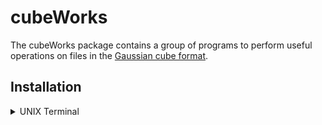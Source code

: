 # cubeWorks

The cubeWorks package contains a group of programs to perform useful operations on files in the [Gaussian cube format](https://paulbourke.net/dataformats/cube/). 

## Installation

<details>
  <summary>UNIX Terminal</summary>

- download and unzip the source code
- enter **cubeWorks** directory, *e.g.*  
`cd cubeWorks-1.0`
- compile with [GNU make](www.gnu.org/software/make/)
    - type `make` to compile all programs (requires float version of [FFTW3](www.fftw.org))  
    or
    - type `make noFT` to compile without fftw3 (no **cubeFilter**)
- make **cubeWorks** binaries findable
    - add cubeWorks/bin to $PATH:  
    `dir=$(pwd)`  
    `echo "export PATH=$PATH:${dir}/bin" \>& ~/.bash_profile`  
    or
    - copy contents of cubeWorks/bin to usr/local/bin:  
    `sudo cp bin/* usr/local/bin/`  
    or
    - ...  

</details>